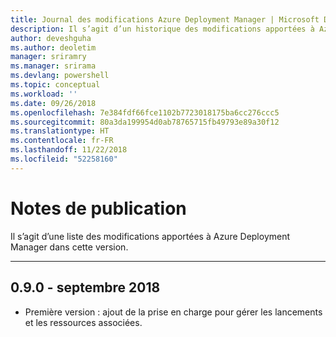 ```yaml
---
title: Journal des modifications Azure Deployment Manager | Microsoft Docs
description: Il s’agit d’un historique des modifications apportées à Azure Deployment Manager dans la dernière version.
author: deveshguha
ms.author: deoletim
manager: sriramry
ms.manager: srirama
ms.devlang: powershell
ms.topic: conceptual
ms.workload: ''
ms.date: 09/26/2018
ms.openlocfilehash: 7e384fdf66fce1102b7723018175ba6cc276ccc5
ms.sourcegitcommit: 80a3da199954d0ab78765715fb49793e89a30f12
ms.translationtype: HT
ms.contentlocale: fr-FR
ms.lasthandoff: 11/22/2018
ms.locfileid: "52258160"
---
```

# <a name="release-notes"></a>Notes de publication

Il s’agit d’une liste des modifications apportées à Azure Deployment Manager dans cette version.

---
## <a name="090---september-2018"></a>0.9.0 - septembre 2018
* Première version : ajout de la prise en charge pour gérer les lancements et les ressources associées.